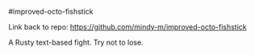 #improved-octo-fishstick

Link back to repo: https://github.com/mindy-m/improved-octo-fishstick

A Rusty text-based fight.  Try not to lose.
